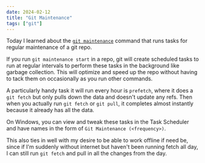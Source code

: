 ```yaml
---
date: 2024-02-12
title: "Git Maintenance"
tags: ["git"]
---
```



Today I learned about the [`git maintenance`](https://git-scm.com/docs/git-maintenance) command that runs tasks for regular maintenance of a git repo.

If you run `git maintenance start` in a repo, git will create scheduled tasks to run at regular intervals to perform these tasks in the background like garbage collection.
This will optimize and speed up the repo without having to tack them on occasionally as you run other commands.

A particularly handy task it will run every hour is `prefetch`, where it does a `git fetch` but only pulls down the data and doesn't update any refs.
Then when you actually run `git fetch` or `git pull`, it completes almost instantly because it already has all the data.

On Windows, you can view and tweak these tasks in the Task Scheduler and have names in the form of `Git Maintenance (<frequency>)`.

This also ties in well with my desire to be able to work offline if need be, since if I'm suddenly without internet but haven't been running fetch all day, I can still run `git fetch` and pull in all the changes from the day.